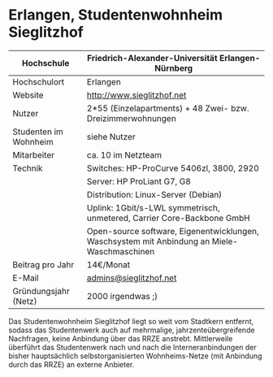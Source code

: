 # Erlangen, Studentenwohnheim Sieglitzhof

Hochschule             | Friedrich-Alexander-Universität Erlangen-Nürnberg
-----------------------|-------------------------------------------------------------------
Hochschulort           | Erlangen
Website                | <http://www.sieglitzhof.net>
Nutzer                 | 2\*55 (Einzelapartments) + 48 Zwei- bzw. Dreizimmerwohnungen
Studenten im Wohnheim  | siehe Nutzer
Mitarbeiter            | ca. 10 im Netzteam
Technik                | Switches: HP-ProCurve 5406zl, 3800, 2920
                       | Server: HP ProLiant G7, G8
                       | Distribution: Linux-Server (Debian)
                       | Uplink: 1Gbit/s-LWL symmetrisch, unmetered, Carrier Core-Backbone GmbH
                       | Open-source software, Eigenentwicklungen, Waschsystem mit Anbindung an Miele-Waschmaschinen
Beitrag pro Jahr       | 14€/Monat
E-Mail                 | admins@sieglitzhof.net
Gründungsjahr (Netz)   | 2000 irgendwas ;)


Das Studentenwohnheim Sieglitzhof liegt so weit vom Stadtkern entfernt, sodass das Studentenwerk auch auf mehrmalige, jahrzenteübergreifende Nachfragen, keine Anbindung über das RRZE anstrebt. Mittlerweile überführt das Studentenwerk nach und nach die Interneranbindungen der bisher hauptsächlich selbstorganisierten Wohnheims-Netze (mit Anbindung durch das RRZE) an externe Anbieter.

